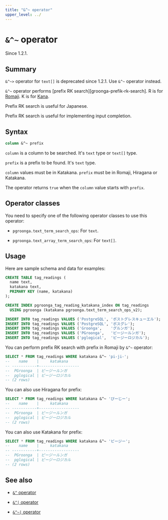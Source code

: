 ```yaml
---
title: "&^~ operator"
upper_level: ../
---
```


# `&^~` operator

Since 1.2.1.

## Summary

`&^~>` operator for `text[]` is deprecated since 1.2.1. Use `&^~` operator instead.

`&^~` operator performs [prefix RK search][groonga-prefik-rk-search]. R is for [Romaji][wikipedia-romaji]. K is for [Kana][wikipedia-kana].

Prefix RK search is useful for Japanese.

Prefix RK search is useful for implementing input completion.

## Syntax

```sql
column &^~ prefix
```

`column` is a column to be searched. It's `text` type or `text[]` type.

`prefix` is a prefix to be found. It's `text` type.

`column` values must be in Katakana. `prefix` must be in Romaji, Hiragana or Katakana.

The operator returns `true` when the `column` value starts with `prefix`.

## Operator classes

You need to specify one of the following operator classes to use this operator:

  * `pgroonga.text_term_search_ops`: For `text`.

  * `pgroonga.text_array_term_search_ops`: For `text[]`.

## Usage

Here are sample schema and data for examples:

```sql
CREATE TABLE tag_readings (
  name text,
  katakana text,
  PRIMARY KEY (name, katakana)
);

CREATE INDEX pgroonga_tag_reading_katakana_index ON tag_readings
  USING pgroonga (katakana pgroonga.text_term_search_ops_v2);
```

```sql
INSERT INTO tag_readings VALUES ('PostgreSQL', 'ポストグレスキューエル');
INSERT INTO tag_readings VALUES ('PostgreSQL', 'ポスグレ');
INSERT INTO tag_readings VALUES ('Groonga',    'グルンガ');
INSERT INTO tag_readings VALUES ('PGroonga',   'ピージールンガ');
INSERT INTO tag_readings VALUES ('pglogical',  'ピージーロジカル');
```

You can perform prefix RK search with prefix in Romaji by `&^~` operator:

```sql
SELECT * FROM tag_readings WHERE katakana &^~ 'pi-ji-';
--    name    |     katakana     
-- -----------+------------------
--  PGroonga  | ピージールンガ
--  pglogical | ピージーロジカル
-- (2 rows)
```

You can also use Hiragana for prefix:

```sql
SELECT * FROM tag_readings WHERE katakana &^~ 'ぴーじー';
--    name    |     katakana     
-- -----------+------------------
--  PGroonga  | ピージールンガ
--  pglogical | ピージーロジカル
-- (2 rows)
```

You can also use Katakana for prefix:

```sql
SELECT * FROM tag_readings WHERE katakana &^~ 'ピージー';
--    name    |     katakana     
-- -----------+------------------
--  PGroonga  | ピージールンガ
--  pglogical | ピージーロジカル
-- (2 rows)
```

## See also

  * [`&^` operator][prefix-search-v2]

  * [`&^|` operator][prefix-search-in-v2]

  * [`&^~|` operator][prefix-rk-search-in-v2]

[groonga-prefix-rk-search]:http://groonga.org/docs/reference/operations/prefix_rk_search.html

[wikipedia-romaji]:https://en.wikipedia.org/wiki/Romanization_of_Japanese

[wikipedia-kana]:https://en.wikipedia.org/wiki/Kana

[prefix-search-v2]:prefix-search-v2.html

[prefix-search-in-v2]:prefix-search-in-v2.html

[prefix-rk-search-in-v2]:prefix-rk-search-in-v2.html
